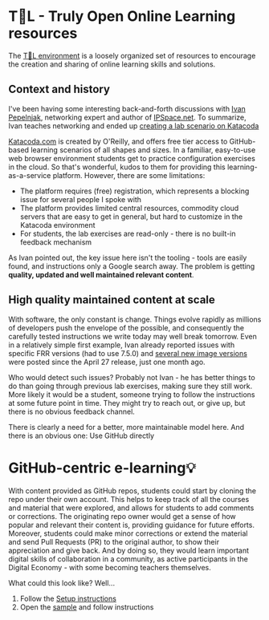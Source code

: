 # T👀L - Truly Open Online Learning resources
The [T👀L environment](https://openimitation.org) is a loosely organized set of resources to encourage the creation and sharing of online learning skills and solutions.

## Context and history
I've been having some interesting back-and-forth discussions with [Ivan Pepelnjak](https://www.linkedin.com/in/ivanpepelnjak/), networking expert and author of [IPSpace.net](https://blog.ipspace.net/). To summarize, Ivan teaches networking and ended up [creating a lab scenario on Katacoda](https://blog.ipspace.net/2021/04/katacoda-netsim-containerlab-frr.html)

[Katacoda.com](https://katacoda.com/ipspace/scenarios/netsim-containerlab-101) is created by O'Reilly, and offers free tier access to GitHub-based learning scenarios of all shapes and sizes. In a familiar, easy-to-use web browser environment students get to practice configuration exercises in the cloud. So that's wonderful, kudos to them for providing this learning-as-a-service platform. However, there are some limitations:
* The platform requires (free) registration, which represents a blocking issue for several people I spoke with
* The platform provides limited central resources, commodity cloud servers that are easy to get in general, but hard to customize in the Katacoda environment
* For students, the lab exercises are read-only - there is no built-in feedback mechanism

As Ivan pointed out, the key issue here isn't the tooling - tools are easily found, and instructions only a Google search away. The problem is getting **quality, updated and well maintained relevant content**.

## High quality maintained content at scale
With software, the only constant is change. Things evolve rapidly as millions of developers push the envelope of the possible, and consequently the carefully tested instructions we write today may well break tomorrow. Even in a relatively simple first example, Ivan already reported issues with specific FRR versions (had to use 7.5.0) and [several new image versions](https://hub.docker.com/r/frrouting/frr/tags?page=1&ordering=last_updated) were posted since the April 27 release, just one month ago.

Who would detect such issues? Probably not Ivan - he has better things to do than going through previous lab exercises, making sure they still work. More likely it would be a student, someone trying to follow the instructions at some future point in time. They might try to reach out, or give up, but there is no obvious feedback channel.

There is clearly a need for a better, more maintainable model here. And there is an obvious one: Use GitHub directly

# GitHub-centric e-learning💡
With content provided as GitHub repos, students could start by cloning the repo under their own account. This helps to keep track of all the courses and material that were explored, and allows for students to add comments or corrections. The originating repo owner would get a sense of how popular and relevant their content is, providing guidance for future efforts. Moreover, students could make minor corrections or extend the material and send Pull Requests (PR) to the original author, to show their appreciation and give back. And by doing so, they would learn important digital skills of collaboration in a community, as active participants in the Digital Economy - with some becoming teachers themselves. 

What could this look like? Well...
1. Follow the [Setup instructions](https://github.com/exergy-connect/TOOL/wiki/Setup)
2. Open the [sample](https://github.com/exergy-connect/TOOL/blob/main/TrulyOpenOnlineLearning-101.md) and follow instructions

